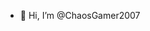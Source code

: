 - 👋 Hi, I’m @ChaosGamer2007
<!---
ChaosGamer2007/ChaosGamer2007 is a ✨ special ✨ repository because its `README.md` (this file) appears on your GitHub profile.
You can click the Preview link to take a look at your changes.
--->
